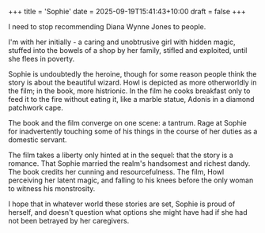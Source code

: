 +++
title = 'Sophie'
date = 2025-09-19T15:41:43+10:00
draft = false
+++

I need to stop recommending Diana Wynne Jones to people.

I'm with her initially - a caring and unobtrusive girl with hidden magic, stuffed into the bowels of a shop by her family, stifled and exploited, until she flees in poverty.

Sophie is undoubtedly the heroine, though for some reason people think the story is about the beautiful wizard. Howl is depicted as more otherworldly in the film; in the book, more histrionic. In the film he cooks breakfast only to feed it to the fire without eating it, like a marble statue, Adonis in a diamond patchwork cape.

The book and the film converge on one scene: a tantrum. Rage at Sophie for inadvertently touching some of his things in the course of her duties as a domestic servant.

The film takes a liberty only hinted at in the sequel: that the story is a romance. That Sophie married the realm's handsomest and richest dandy. The book credits her cunning and resourcefulness. The film, Howl perceiving her latent magic, and falling to his knees before the only woman to witness his monstrosity.

I hope that in whatever world these stories are set, Sophie is proud of herself, and doesn't question what options she might have had if she had not been betrayed by her caregivers.

